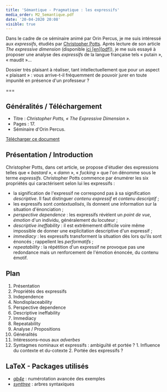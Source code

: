 ```yaml
---
title: 'Sémantique - Pragmatique : les expressifs'
media_order: M2_Semantique.pdf
date: '20-04-2020 20:08'
visible: true
---
```


Dans le cadre de ce séminaire animé par Orin Percus, je me suis intéressé aux _expressifs_, étudiés par [Christopher Potts](http://www.stanford.edu/~cgpotts/). Après lecture de son article _The expressive dimension_ (disponible [ici [en][pdf]](http://www.stanford.edu/~cgpotts/papers/potts-expressives06.pdf)), je me suis essayé à proposer une analyse des _expressifs_ de la langue française tels «&nbsp;putain&nbsp;», «&nbsp;maudit&nbsp;»…

Dossier très plaisant à réaliser, tant intellectuellement que pour un aspect «&nbsp;plaisant&nbsp;»&nbsp;: vous arrive-t-il fréquemment de pouvoir jurer en toute impunité en présence d'un professeur&nbsp;?

===

## Généralités / Téléchargement

- Titre&nbsp;: _Christopher Potts, «&nbsp;The Expressive Dimension&nbsp;»._
- Pages&nbsp;: 17.
- Séminaire d'Orin Percus.

[Télécharger ce document](M2_Semantique.pdf)

## Présentation / Introduction

Christopher Potts, dans cet article, se propose d'étudier des expressions telles que «&nbsp;_bastard_&nbsp;», «&nbsp;_damn_&nbsp;», «&nbsp;_fucking_&nbsp;» que l'on dénomme sous le terme _expressifs_. Christopher Potts commence par énumérer les six propriétés qui caractérisent selon lui les expressifs&nbsp;:

- la signification de l'expressif ne correspond pas à sa signification _descriptive_. Il faut distinguer _contenu expressif_ et _contenu descriptif_&nbsp;;
- les expressifs sont _contextualisés_, ils donnent une information sur la situation d'énonciation&nbsp;;
- _perspective dependence_&nbsp;: les expressifs révèlent un _point de vue_, _émotion_ d'un individu, généralement du locuteur&nbsp;;
- _descriptive ineffability_&nbsp;: il est extrêmement difficile voire même impossible de donner une explicitation descriptive d'un expressif&nbsp;;
- _immediacy_&nbsp;: les expressifs transforment la situation dès lors qu'ils sont énoncés&nbsp;; rappellent les _performatifs_&nbsp;;
- _repeatability_&nbsp;: la répétition d'un expressif ne provoque pas une redondance mais un renforcement de l'émotion énoncée, du contenu émotif.

## Plan

1. Présentation
2. Propriétés des expressifs
  1. Independence
  2. Nondisplaceability
  3. Perspective dependence
  4. Descriptive ineffability
  5. Immediacy
  6. Repeatability
3. Analyse / Propositions
  1. Généralités
  2. Intéressons–nous aux _adverbes_
  3. Syntagmes nominaux et expressifs&nbsp;: ambiguïté et portée&nbsp;?
    1. Influence du contexte et du-cotexte
    2. Portée des expressifs&nbsp;?

## LaTeX - Packages utilisés

- [_gb4e_](/blog/gb4e)&nbsp;: numérotation avancée des exemples
- [_synttree_](/blog/synttree)&nbsp;: arbres syntaxiques
